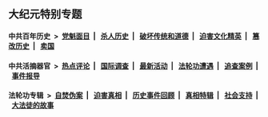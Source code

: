 ## 大纪元特别专题

#### 中共百年历史 &nbsp;>&nbsp; [党魁面目](indexes/nf1176107/README.md?09050430) &nbsp;| &nbsp; [杀人历史](indexes/nf1176106/README.md?09050430) &nbsp;| &nbsp; [破坏传统和道德](indexes/nf1176106/README.md?09050430) &nbsp;| &nbsp; [迫害文化精英](indexes/nf1176111/README.md?09050430) &nbsp;| &nbsp; [篡改历史](indexes/nf1176115/README.md?09050430) &nbsp;| &nbsp; [卖国](indexes/nf1176117/README.md?09050430) 

#### 中共活摘器官 &nbsp;>&nbsp; [热点评论](indexes/nf5879/README.md?09050430) &nbsp;| &nbsp; [国际调查](indexes/nf5947/README.md?09050430) &nbsp;| &nbsp; [最新活动](indexes/nf5883/README.md?09050430) &nbsp;| &nbsp; [法轮功遭遇](indexes/nf5881/README.md?09050430) &nbsp;| &nbsp; [追查案例](indexes/nf5880/README.md?09050430) &nbsp;| &nbsp; [事件报导](indexes/nf5877/README.md?09050430) 

#### 法轮功专辑 &nbsp;>&nbsp; [自焚伪案](indexes/nf5562/README.md?09050430) &nbsp;| &nbsp; [迫害真相](indexes/nf4379/README.md?09050430) &nbsp;| &nbsp; [历史事件回顾](indexes/nf5793/README.md?09050430) &nbsp;| &nbsp; [真相特辑](indexes/nf4389/README.md?09050430) &nbsp;| &nbsp; [社会支持](indexes/nf4386/README.md?09050430) &nbsp;| &nbsp; [大法徒的故事](indexes/nf1147481/README.md?09050430) 
